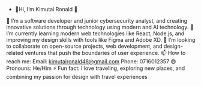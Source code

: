 - 👋Hi, I’m Kimutai Ronald 👋

👀 I’m a software developer and junior cybersecurity analyst, and creating innovative solutions through technology using modern and AI technology.
🌱 I’m currently learning modern web technologies like React, Node.js, and improving my design skills with tools like Figma and Adobe XD.
💞️ I’m looking to collaborate on open-source projects, web development, and design-related ventures that push the boundaries of user experience.
📫 How to reach me:
Email: kimutaironald48@gmail.com
Phone: 0716012357
😄 Pronouns: He/Him
⚡ Fun fact: I love traveling, exploring new places, and combining my passion for design with travel experiences

<!---
Ronaldkim807/Ronaldkim807 is a ✨ special ✨ repository because its `README.md` (this file) appears on your GitHub profile.
You can click the Preview link to take a look at your changes.
--->
